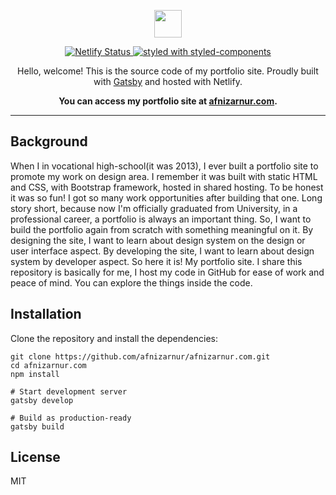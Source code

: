 <p align="center">
  <a href="https://github.com/afnizarnur">
    <img src="https://user-images.githubusercontent.com/4648648/64487168-1ce5e580-d261-11e9-901b-934a010aa1d1.png" width="44">
  </a>
</p>

<p align="center">
  <a href="https://app.netlify.com/sites/afnizarnur/deploys">
    <img
      src="https://api.netlify.com/api/v1/badges/39910d3d-7848-4020-914c-209c03d34b82/deploy-status"
      alt="Netlify Status"
    />
  </a>
  <a href="https://github.com/styled-components/styled-components">
    <img
      src="https://img.shields.io/badge/style-%F0%9F%92%85%20styled--components-orange.svg?colorB=daa357&colorA=db748e"
      alt="styled with styled-components"
    />
  </a>
</p>

<p align="center">
  Hello, welcome! This is the source code of my portfolio site. Proudly built with <a href="https://www.gatsbyjs.org">Gatsby</a> and hosted with Netlify.
</p>

<p align="center">
  <strong>
    You can access my portfolio site at <a href="http://afnizarnur.com">afnizarnur.com</a>.
  </strong>
</p>

---

## Background

When I in vocational high-school(it was 2013), I ever built a portfolio site to promote my work on design area. I remember it was built with static HTML and CSS, with Bootstrap framework, hosted in shared hosting. To be honest it was so fun! I got so many work opportunities after building that one. Long story short, because now I'm officially graduated from University, in a professional career, a portfolio is always an important thing. So, I want to build the portfolio again from scratch with something meaningful on it. By designing the site, I want to learn about design system on the design or user interface aspect. By developing the site, I want to learn about design system by developer aspect. So here it is! My portfolio site. I share this repository is basically for me, I host my code in GitHub for ease of work and peace of mind. You can explore the things inside the code.

## Installation

Clone the repository and install the dependencies:

    git clone https://github.com/afnizarnur/afnizarnur.com.git
    cd afnizarnur.com
    npm install

    # Start development server
    gatsby develop

    # Build as production-ready
    gatsby build

## License

MIT
